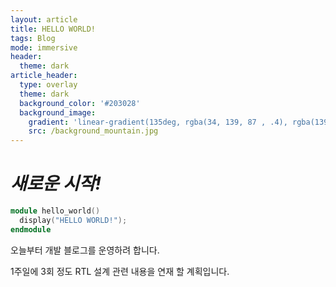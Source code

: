 ```yaml
---
layout: article
title: HELLO WORLD!
tags: Blog
mode: immersive
header:
  theme: dark
article_header:
  type: overlay
  theme: dark
  background_color: '#203028'
  background_image:
    gradient: 'linear-gradient(135deg, rgba(34, 139, 87 , .4), rgba(139, 34, 139, .4))'
    src: /background_mountain.jpg
---
```


<!--more-->

# _새로운 시작!_

```verilog
module hello_world()
  display("HELLO WORLD!");
endmodule
```



오늘부터 개발 블로그를 운영하려 합니다.  

1주일에 3회 정도 RTL 설계 관련 내용을 연재 할 계획입니다.



